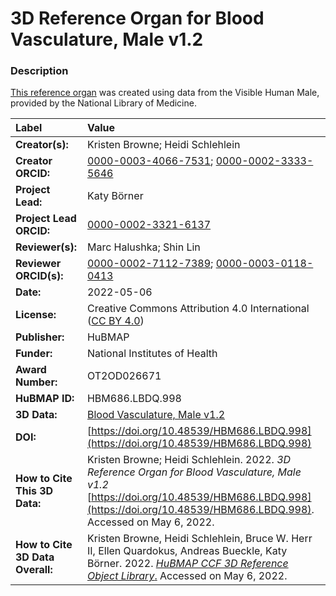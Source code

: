 # 3D Reference Organ for Blood Vasculature, Male v1.2

### Description
[This reference organ](https://humanatlas.io/3d-reference-library) was created using data from the Visible Human Male, provided by the National Library of Medicine.

| Label | Value |
| :------------- |:-------------|
| **Creator(s):** | Kristen Browne; Heidi Schlehlein |
| **Creator ORCID:** | [0000-0003-4066-7531](https://orcid.org/0000-0003-4066-7531); [0000-0002-3333-5646](https://orcid.org/0000-0002-3333-5646)|
| **Project Lead:** | Katy B&ouml;rner |
| **Project Lead ORCID:** | [0000-0002-3321-6137](https://orcid.org/0000-0002-3321-6137) |
| **Reviewer(s):** | Marc Halushka; Shin Lin | 
| **Reviewer ORCID(s):** |[0000-0002-7112-7389](https://doi.org/10.5072/0000-0002-7112-7389); [0000-0003-0118-0413](https://doi.org/10.5072/0000-0003-0118-0413) |
| **Date:** | 2022-05-06 |
| **License:** | Creative Commons Attribution 4.0 International ([CC BY 4.0](https://creativecommons.org/licenses/by/4.0/)) |
| **Publisher:** | HuBMAP |
| **Funder:** | National Institutes of Health |
| **Award Number:** | OT2OD026671 |
| **HuBMAP ID:** | HBM686.LBDQ.998 |
| **3D Data:** | [Blood Vasculature, Male v1.2](https://cdn.humanatlas.io/hra-releases/v1.2/models/VH_M_Blood_Vasculature.glb)|
| **DOI:** | [https://doi.org/10.48539/HBM686.LBDQ.998](https://doi.org/10.48539/HBM686.LBDQ.998) |
| **How to Cite This 3D Data:** |Kristen Browne; Heidi Schlehlein. 2022. *3D Reference Organ for Blood Vasculature, Male v1.2* [https://doi.org/10.48539/HBM686.LBDQ.998](https://doi.org/10.48539/HBM686.LBDQ.998). Accessed on May 6, 2022. |
| **How to Cite 3D Data Overall:** | Kristen Browne, Heidi Schlehlein, Bruce W. Herr II, Ellen Quardokus, Andreas Bueckle, Katy B&ouml;rner. 2022. [*HuBMAP CCF 3D Reference Object Library*.](https://humanatlas.io/3d-reference-library) Accessed on May 6, 2022. |
